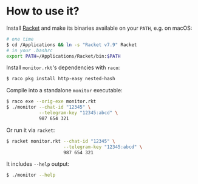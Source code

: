 # How to use it?

Install [Racket](https://download.racket-lang.org/) and make its binaries
available on your `PATH`, e.g. on macOS:
```bash
# one time
$ cd /Applications && ln -s "Racket v7.9" Racket
# in your .bashrc
export PATH=/Applications/Racket/bin:$PATH
```

Install `monitor.rkt`'s dependencies with `raco`:
```bash
$ raco pkg install http-easy nested-hash
```

Compile into a standalone `monitor` executable:
```bash
$ raco exe --orig-exe monitor.rkt
$ ./monitor --chat-id "12345" \
            --telegram-key "12345:abcd" \
            987 654 321
```

Or run it via `racket`:
```bash
$ racket monitor.rkt --chat-id "12345" \
                     --telegram-key "12345:abcd" \
                     987 654 321
```

It includes `--help` output:
```bash
$ ./monitor --help
```
